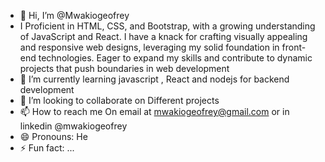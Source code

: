 - 👋 Hi, I’m @Mwakiogeofrey
- I  Proficient in HTML, CSS, and Bootstrap, with a growing understanding of JavaScript and React. I have a knack for crafting visually appealing and responsive web designs, leveraging my solid foundation in front-end technologies. Eager to expand my skills and contribute to dynamic projects that push boundaries in web development
- 🌱 I’m currently learning  javascript , React and nodejs for backend development 
- 💞️ I’m looking to collaborate on Different projects
- 📫 How to reach me On email at mwakiogeofrey@gmail.com or in linkedin @mwakiogeofrey
- 😄 Pronouns: He
- ⚡ Fun fact: ...

<!---
Mwakiogeofrey/Mwakiogeofrey is a ✨ special ✨ repository because its `README.md` (this file) appears on your GitHub profile.
You can click the Preview link to take a look at your changes.
--->
